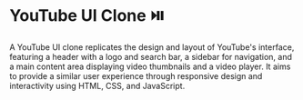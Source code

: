 # YouTube UI Clone ⏯️

A YouTube UI clone replicates the design and layout of YouTube's interface, featuring a header with a logo and search bar, a sidebar for navigation, and a main content area displaying video thumbnails and a video player. It aims to provide a similar user experience through responsive design and interactivity using HTML, CSS, and JavaScript.
